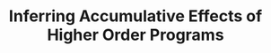---
title: "Inferring Accumulative Effects of Higher Order Programs"
category: preprints
paperurl: 'https://arxiv.org/abs/2408.02791'
slidesurl: 
codeurl: 'https://github.com/nyu-acsys/drift'
venue: 
authors: ['Mihai Nicola', 'Chaitanya Agarwal', 'Eric Koskinen', 'Thomas Wies']
extendedurl: 
notes: 
---